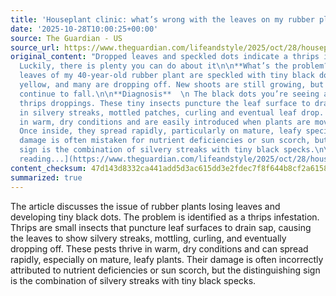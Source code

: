 ```yaml
---
title: 'Houseplant clinic: what’s wrong with the leaves on my rubber plant?'
date: '2025-10-28T10:00:25+00:00'
source: The Guardian - US
source_url: https://www.theguardian.com/lifeandstyle/2025/oct/28/houseplant-clinic-whats-wrong-with-the-leaves-on-my-rubber-plant
original_content: "Dropped leaves and speckled dots indicate a thrips infestation.
  Luckily, there is plenty you can do about it\n\n**What’s the problem?**  \n The
  leaves of my 40-year-old rubber plant are speckled with tiny black dots, turning
  yellow, and many are dropping off. New shoots are still growing, but the older leaves
  continue to fall.\n\n**Diagnosis**  \n The black dots you’re seeing are most likely
  thrips droppings. These tiny insects puncture the leaf surface to drain sap, resulting
  in silvery streaks, mottled patches, curling and eventual leaf drop. They thrive
  in warm, dry conditions and are easily introduced when plants are moved outdoors.
  Once inside, they spread rapidly, particularly on mature, leafy specimens. Their
  damage is often mistaken for nutrient deficiencies or sun scorch, but the telltale
  sign is the combination of silvery streaks with tiny black specks.\n\n [Continue
  reading...](https://www.theguardian.com/lifeandstyle/2025/oct/28/houseplant-clinic-whats-wrong-with-the-leaves-on-my-rubber-plant)"
content_checksum: 47d143d8332ca441add5d3ac615dd3e2fdec7f8f644b8cf2a61581079fa451f5
summarized: true
---
```


The article discusses the issue of rubber plants losing leaves and developing tiny black dots. The problem is identified as a thrips infestation. Thrips are small insects that puncture leaf surfaces to drain sap, causing the leaves to show silvery streaks, mottling, curling, and eventually dropping off. These pests thrive in warm, dry conditions and can spread rapidly, especially on mature, leafy plants. Their damage is often incorrectly attributed to nutrient deficiencies or sun scorch, but the distinguishing sign is the combination of silvery streaks with tiny black specks.